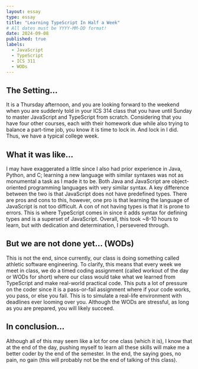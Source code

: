 ```yaml
---
layout: essay
type: essay
title: "Learning TypeScript In Half a Week"
# All dates must be YYYY-MM-DD format!
date: 2024-09-08
published: true
labels:
  - JavaScript
  - TypeScript
  - ICS 311
  - WODs
---
```


## The Setting…
  It is a Thursday afternoon, and you are looking forward to the weekend when you are suddenly told in your ICS 314 class that you have until Sunday to master JavaScript and TypeScript from scratch.  Considering that you have four other courses, each with their homework due while also trying to balance a part-time job, you know it is time to lock in.  And lock in I did.  Thus, we have a typical college week.

## What it was like...
  I may have exaggerated a little since I also had prior experience in Java, Python, and C; learning a new language with similar syntaxes was not as monumental a task as I made it to be.  Both Java and JavaScript are object-oriented programming languages with very similar syntax.  A key difference between the two is that JavaScript does not have predefined types.  There are pros and cons to this, however, one pro is that learning the language of JavaScript is not too difficult.  A con of not having types is that it is prone to errors.  This is where TypeScript comes in since it adds syntax for defining types and is a superset of JavaScript.  Overall, this took ~8-10 hours to learn, but with dedication and determination, I persevered through.

## But we are not done yet... (WODs)
  This is not the end, since currently, our class is doing something called athletic software engineering.  To clarify, this means that every week we meet in class, we do a timed coding assignment (called workout of the day or WODs for short) where our class would take what we learned from TypeScript and make real-world practical code.  This puts a lot of pressure on the coder since it is a pass-or-fail assignment where if your code works, you pass, or else you fail.  This is to simulate a real-life environment with deadlines ever looming over you.  Although the WODs are stressful, as long as you are prepared, you will likely succeed.

## In conclusion...
  Although all of this may seem like a lot for one class (which it is), I know that at the end of the day, pushing myself to learn all these skills will make me a better coder by the end of the semester.  In the end, the saying goes, no pain, no gain (this will probably not be the end of talking of this class).
